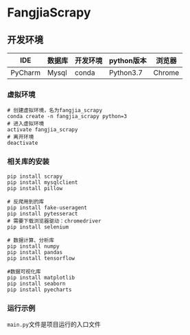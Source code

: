 # FangjiaScrapy
## 开发环境
| IDE | 数据库| 开发环境|python版本| 浏览器|
|-- | -- | -- | -- | -- |
|PyCharm| Mysql| conda| Python3.7| Chrome|
### 虚拟环境
```shell
# 创建虚拟环境，名为fangjia_scrapy
conda create -n fangjia_scrapy python=3
# 进入虚拟环境
activate fangjia_scrapy
# 离开环境
deactivate
```
### 相关库的安装
```shell
pip install scrapy
pip install mysqlclient
pip install pillow

# 反爬用到的库
pip install fake-useragent
pip install pytesseract
# 需要下载浏览器驱动：chromedriver
pip install selenium 

# 数据计算、分析库
pip install numpy
pip install pandas
pip install tensorflow

#数据可视化库
pip install matplotlib
pip install seaborn
pip install pyecharts
```

### 运行示例
`main.py`文件是项目运行的入口文件 

